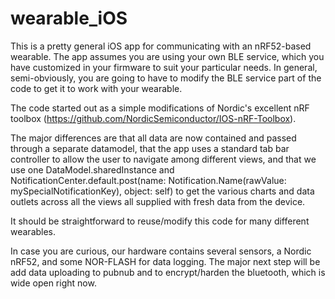 # wearable_iOS
This is a pretty general iOS app for communicating with an nRF52-based wearable. The app assumes you are using your own BLE service, which you have customized in your firmware to suit your particular needs. In general, semi-obviously, you are going to have to modify the BLE service part of the code to get it to work with your wearable. 

The code started out as a simple modifications of Nordic's excellent nRF toolbox (https://github.com/NordicSemiconductor/IOS-nRF-Toolbox). 

The major differences are that all data are now contained and passed through a separate datamodel, that the app uses a standard 
tab bar controller to allow the user to navigate among different views, and that we use one DataModel.sharedInstance and NotificationCenter.default.post(name: Notification.Name(rawValue: mySpecialNotificationKey), object: self) to get the various charts and data outlets across all the views all supplied with fresh data from the device.

It should be straightforward to reuse/modify this code for many different wearables.

In case you are curious, our hardware contains several sensors, a Nordic nRF52, and some NOR-FLASH for data logging. The major next step will be add data uploading to pubnub and to encrypt/harden the bluetooth, which is wide open right now.   
